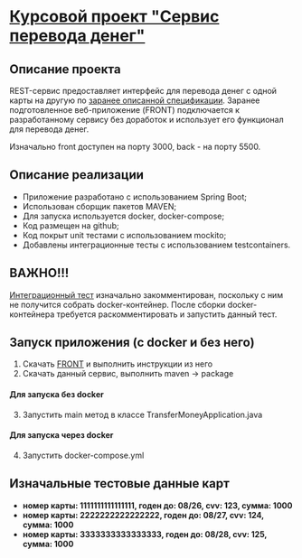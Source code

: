 # [Курсовой проект "Сервис перевода денег"](https://github.com/netology-code/jd-homeworks/blob/master/diploma/moneytransferservice.md)

## Описание проекта

REST-сервис предоставляет интерфейс для перевода денег с одной карты на другую по [заранее описанной спецификации](MoneyTransferServiceSpecification.yaml).
Заранее подготовленное веб-приложение (FRONT) подключается к разработанному сервису без доработок и использует его функционал для перевода денег.

Изначально front доступен на порту 3000, back - на порту 5500.

## Описание реализации

- Приложение разработано с использованием Spring Boot;
- Использован сборщик пакетов MAVEN;
- Для запуска используется docker, docker-compose;
- Код размещен на github;
- Код покрыт unit тестами с использованием mockito;
- Добавлены интеграционные тесты с использованием testcontainers.

## ВАЖНО!!!

[Интеграционный тест](src/test/java/ru/netology/TransferMoneyApplicationTests.java) 
изначально закомментирован, поскольку с ним не получится собрать docker-контейнер.
После сборки docker-контейнера требуется раскомментировать и запустить данный тест.

## Запуск приложения (с docker и без него)

1. Скачать [FRONT](https://github.com/frepingod/netology-transfer-money-front) и выполнить инструкции из него
2. Скачать данный сервис, выполнить maven -> package

#### Для запуска без docker
3. Запустить main метод в классе TransferMoneyApplication.java

#### Для запуска через docker
4. Запустить docker-compose.yml

## Изначальные тестовые данные карт

- **номер карты: 1111111111111111, годен до: 08/26, cvv: 123, сумма: 1000**
- **номер карты: 2222222222222222, годен до: 08/27, cvv: 124, сумма: 1000**
- **номер карты: 3333333333333333, годен до: 08/28, cvv: 125, сумма: 1000**
